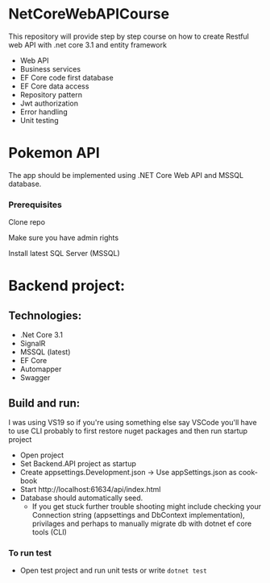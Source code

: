 # NetCoreWebAPICourse
This repository will provide step by step course on how to create Restful web API with .net core 3.1 and entity framework

- Web API
- Business services
- EF Core code first database
- EF Core data access
- Repository pattern
- Jwt authorization
- Error handling
- Unit testing

# Pokemon API
<p>The app should be implemented using .NET Core Web API and MSSQL database.</p>

### Prerequisites
<p>Clone repo</p>
<p>Make sure you have admin rights</p>
<p>Install latest SQL Server (MSSQL)</p>

# Backend project:
## Technologies: 
* .Net Core 3.1
* SignalR
* MSSQL (latest)
* EF Core
* Automapper
* Swagger 

## Build and run:
I was using VS19 so if you're using something else say VSCode you'll have to use CLI probably to first restore nuget packages and then run startup project
* Open project
* Set Backend.API project as startup
* Create appsettings.Development.json -> Use appSettings.json as cook-book
* Start http://localhost:61634/api/index.html
* Database should automatically seed.
  * If you get stuck further trouble shooting might include checking your Connection string (appsettings and DbContext implementation), privilages and perhaps to manually migrate db with dotnet ef core tools (CLI) 

### To run test
* Open test project and run unit tests or write `dotnet test`
